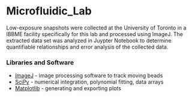 # Microfluidic_Lab

Low-exposure snapshots were collected at the University of Toronto in a IBBME facility specifically for this lab and processed using ImageJ. The extracted data set was analyzed in Juypter Notebook to determine quantifiable relationships and error analysis of the collected data.

### Libraries and Software
[SciPy]: <https://www.scipy.org/>
[Matplotlib]: <https://pypi.org/project/matplotlib/>
[ImageJ]: <https://imagej.nih.gov/ij/index.html>

* [ImageJ] - image processing software to track moving beads
* [SciPy] - numerical integration, polynomial fitting, data arrays
* [Matplotlib] - generating and exporting plots
